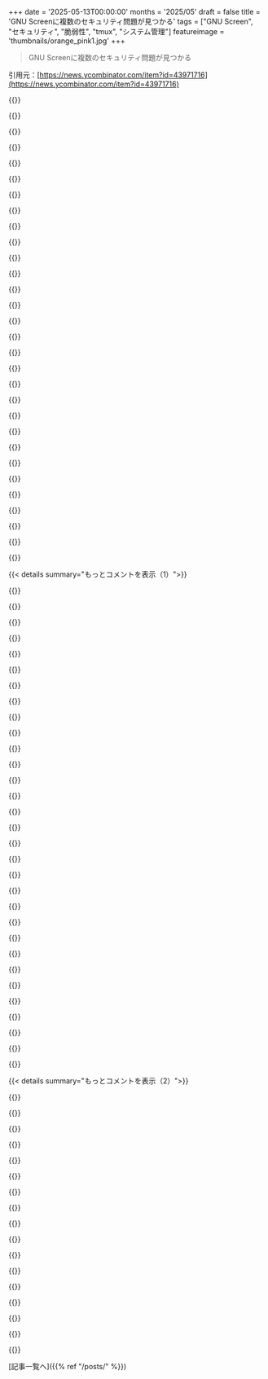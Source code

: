 +++
date = '2025-05-13T00:00:00'
months = '2025/05'
draft = false
title = 'GNU Screenに複数のセキュリティ問題が見つかる'
tags = ["GNU Screen", "セキュリティ", "脆弱性", "tmux", "システム管理"]
featureimage = 'thumbnails/orange_pink1.jpg'
+++

> GNU Screenに複数のセキュリティ問題が見つかる

引用元：[https://news.ycombinator.com/item?id=43971716](https://news.ycombinator.com/item?id=43971716)




{{<matomeQuote body="記事良いねー＞ screenのマルチユーザーモードって知らなかったんだけど，tmateみたいなのができるのはこれのおかげなのかな．そういえばtmuxも同じ脆弱性の影響あるのかなって思うな．" userName="RMPR" createdAt="2025/05/13 11:51:43" color="">}}




{{<matomeQuote body="いや，tmuxはunix domain socket使ってるよ．なんでscreenがsetuidなんて方法選んだのか分かんないな； root権限なんて全然いらない気がするけど．追記：記事をさらに読むと，開発チームがコード詳しくないから，その代わりにsetuid-rootが一番楽だったのかもって説明があったよ．" userName="dooglius" createdAt="2025/05/13 12:08:06" color="#45d325">}}




{{<matomeQuote body="screenにはさ，1987年の最初のバージョンから引き継がれてる古い設計のクセがたくさんあるんだよね．set-UIDもその一つだよ．当時のドキュメントここに貼っとくね： https：//sources．vsta．org/comp．sources．unix/volume10/screen/" userName="JdeBP" createdAt="2025/05/13 12:14:13" color="#ff5733">}}




{{<matomeQuote body="個人的にはさ，screenって10年以上前からほぼ終わってる感じだったんだよね（！）．tmux出てきてからそっちに乗り換えて，全然screen使ってないし，周りにも結構そういう人いるよ．" userName="entropie" createdAt="2025/05/13 13:14:39" color="">}}




{{<matomeQuote body="同じようなことがzellijとtmuxの間でも起きてるんだよね．zellijに乗り換えてから，tmuxが古いって感じるようになったよ．" userName="dbdoskey" createdAt="2025/05/13 15:07:46" color="">}}




{{<matomeQuote body="screenの主な使い方ってリモートでemacs開くことなんだよね．tmuxの主な使い方ってunix IDEのつなぎ役って感じかな．この二つは全然違う使い方で，ツールもそれぞれに特化してるんだ．" userName="noosphr" createdAt="2025/05/13 13:38:59" color="#785bff">}}




{{<matomeQuote body="色々試してるんだけどさ，tmuxのキーバインド全然覚えられないんだよね．もうGNU Screenのキーバインドが頭に染みつきすぎちゃって．" userName="DrillShopper" createdAt="2025/05/13 14:02:06" color="">}}




{{<matomeQuote body="問題なのは screen -x ... の使い方そのものじゃなくてさ， ls -l ”$(which screen)　” の結果が -rwsr-xr-x 1 root root ... /usr/bin/screen みたいになってる場合なんだよね．これの4番目の s がsetuidビットが付いてる証拠で，つまりscreenがroot権限で動くってこと．<br>それが screen がroot権限で動くって意味なんだ．" userName="qwertox" createdAt="2025/05/13 12:29:59" color="#38d3d3">}}




{{<matomeQuote body="俺はsetuidのことよく知ってるよ。親コメントには実際の機能に使う引数を教えてあげてただけだよ。" userName="trollied" createdAt="2025/05/13 12:49:21" color="">}}




{{<matomeQuote body="Zellijは使ったことなかったけど、試してみたよ。見た目はtmuxよりいい感じだし、tmuxとキーバインドが似てるから乗り換えもスムーズだった。だけど、バイナリがめっちゃデカいんだよね。zellijがスタティックリンクなのはわかるけど、tmuxは900KiBくらいで依存も少ないのに。strippedしてもターミナルマルチプレクサが38MiBもあるなんて信じられないよ。" userName="fullstop" createdAt="2025/05/13 15:39:14" color="#ff5733">}}




{{<matomeQuote body="最初の投稿者がそれを知らなかったって聞いて驚いたよ。俺がscreenを使うことになった最初の理由（リモートデバッグセッションの共有）だったのにさ。" userName="johnmaguire" createdAt="2025/05/13 15:00:47" color="">}}




{{<matomeQuote body="長時間実行するジョブでは、システムからログアウトするとジョブの出力が止まっちゃうから、その状況を見たいってことがよくあるんだよね。" userName="esseph" createdAt="2025/05/14 00:22:32" color="">}}




{{<matomeQuote body="それ（Zellij）はtmuxより何がいいの？それともfishとzshみたいな感じ？どっちも古いわけじゃないけど、ターゲットユーザーが全然違うみたいな。" userName="lxgr" createdAt="2025/05/13 15:10:15" color="">}}




{{<matomeQuote body="あとは、SSHでシステムアップグレードしてる時みたいに、ターミナルセッションが切れるリスクを負えない場合とかね。" userName="qwertox" createdAt="2025/05/14 07:19:33" color="">}}




{{<matomeQuote body="確かにね、でもzellijは機能も多いし、一回起動したらそのまま使い続けるものだからバイナリサイズはまあいいんじゃない？単位を調整しないとね。MacでEmacsが350MBもRAM使ってるのを見て驚いたけど、マシンのRAMから見ればほんの少しだし、それより他のリソースで楽しいことしたいって思うよ。" userName="kstrauser" createdAt="2025/05/13 16:51:36" color="#ff5c5c">}}




{{<matomeQuote body="いくつか要因があるよ。プロジェクトの歴史が複雑で、開発者が何度も入れ替わってる。今screenの内部を学ぶのは、OSの歴史や移植性の問題があって昔よりずっと大変になった。擬似端末の動作やセキュリティ問題の対処もOSによってばらつきがある。screenは1980年代の考え方に縛られてる部分が多いんだ。例えばTERMCAPとかね。セキュリティに対する考え方も変わって、記事にあるセキュリティホールも昔は便利な機能だったりしたんだよ。" userName="JdeBP" createdAt="2025/05/13 13:51:02" color="#45d325">}}




{{<matomeQuote body="フラッシュが128MiBしかない組み込みデバイスをいくつか持ってるんだけど、tmuxはちゃんと動くよ。もちろん、この目的でzellijなんて考えもしないけどね。そこにtmuxが入ってるのは「開発目的には良いものだね」って感じ。メモリ使用量に関しては、Zellijは63MiBくらい使うみたいだけど、tmuxは3.8MiBだよ。良いんだけど、かなりメモリ食いだね。これはLinuxでの話で、Macだと違うかもね。" userName="fullstop" createdAt="2025/05/13 18:51:09" color="#785bff">}}




{{<matomeQuote body="システムアップグレードでセッション切れるなんてありえないだろ，少なくとも俺が知ってるほとんどの環境ではな．" userName="esseph" createdAt="2025/05/14 12:37:50" color="">}}




{{<matomeQuote body="いや，screenの主な使い道は，場当たり的に適当なスクリプトをデーモン化する方法だろ．" userName="jstanley" createdAt="2025/05/13 15:17:44" color="">}}




{{<matomeQuote body="組み込みは全然違うのは確かだね．あんな小さいのにtmuxを入れる余地があるなんて驚きだよ．でもデスクトップシステムなら，俺のMacだとZellijはディスク28MB，RAM40MBしか食わないんだ．これは利用可能なディスクの3万7000分の1，RAMの1600分の1だ．最適化されてて小さいアプリは大好きだけど，これくらいだと俺の注意を引くほどでもないな．" userName="kstrauser" createdAt="2025/05/13 19:09:15" color="#ff5733">}}




{{<matomeQuote body="ネストできるようにわざわざキーを変えたらしいけど，プレフィックスキーは意図的に分かりにくくしてあって，再マッピングされる前提だって言ってるぜ，たぶんscreenみたいに^aに．" userName="jethro_tell" createdAt="2025/05/14 04:43:35" color="">}}




{{<matomeQuote body="リスクは，インタラクティブな長時間実行プロセス中に他の何かが接続を切断することだ．nohupを使うか，screenかtmuxみたいなものの中で実行すればいい．" userName="ycombobreaker" createdAt="2025/05/14 13:59:08" color="">}}




{{<matomeQuote body="^aはemacsユーザーにとって最悪だよ，だって^aは行頭への移動で，めっちゃ使うんだもん．何年か前に初めてscreenを使い始めたとき，emacswiki（だと思う）でも言及されてて，^pに再マップするのをおすすめしてたんだ．それ以来screenとtmuxで俺はそうしてるよ．（なんか記憶違いかも）" userName="entropie" createdAt="2025/05/14 16:05:07" color="#ff5733">}}




{{<matomeQuote body="俺のシステムではscreenはsetuid持ってないな．" userName="guappa" createdAt="2025/05/13 13:43:21" color="">}}




{{<matomeQuote body="OpenBSDへの移植のような作業は大変だ．特に今は難しくて，昔（90年代）の方が情報源（Usenetなど）があってやりやすかった．1980年代にscreenを修正したり自分で似たプログラムを書いたりした経験から言ってる．<br>https://jdebp.uk/FGA/bernstein-on-ttys/" userName="JdeBP" createdAt="2025/05/13 14:46:04" color="#ff5733">}}




{{<matomeQuote body="注：Debianでは，GNU screenはsetuid-root権限でインストールされてないよ．" userName="teddyh" createdAt="2025/05/13 12:09:43" color="#45d325">}}




{{<matomeQuote body="それにDebian Stable（別名 bookworm）に入ってるパッケージは古すぎてバージョン5．0．0の脆弱性には影響されないんだ．昔はDebianがいつもソフトのバージョン遅れてるのが嫌いだったけど，今はどうしても古いのに頼りたくない数少ないアプリ（ブラウザとか）には別のパッケージソース使ってるし，それ以外は古いのでも全然大丈夫だよ :-) " userName="perlgeek" createdAt="2025/05/13 13:24:44" color="#45d325">}}




{{<matomeQuote body="Debian stableのユーザーはheartbleedに全く引っかからなかったんだよね．この氷河みたいなペース，もっと評価されていいと思うよ．" userName="bandrami" createdAt="2025/05/14 02:45:22" color="#785bff">}}




{{<matomeQuote body="＞ Debian stableのユーザーはheartbleedに全く引っかからなかったんだよね<br>引っかからなかった？とんでもない，Debianは何年も前にあの手のバグの先駆けだったんだよ！<br>https://github.com/g0tmi1k/debian-ssh" userName="rs_rs_rs_rs_rs" createdAt="2025/05/14 09:49:45" color="">}}




{{<matomeQuote body="それにデフォルトのSELinuxの設定もたしか15年くらい壊れてたんだよね．いつも何かしら問題はあるってことさ．" userName="bandrami" createdAt="2025/05/14 12:38:25" color="">}}




{{< details summary="もっとコメントを表示（1）">}}

{{<matomeQuote body="氷河みたいに遅いベースのOSに，オプションでサンドボックス化されたもっと新しいユーザーランドのパッケージとかランタイムをホストシステムの上に乗せるって構成，Flatpak／Snap／AppImageの夢だったよね？" userName="krferriter" createdAt="2025/05/14 02:57:51" color="">}}




{{<matomeQuote body="うん，でもそれには問題もあるよね．サンドボックスアプリが触るデータこそ大事なデータだし．SilverblueシステムでOpenSSLいくつ動いてるかなんて正直分かんないし．Flathubの誰かが保証してるだけのアプリが金融情報盗む可能性もある．でもシステムファイルを消したりはできない．" userName="bandrami" createdAt="2025/05/14 04:11:21" color="">}}




{{<matomeQuote body="それ良い視点だね．でも付け加えるなら，君が実行してる別のFlatpakアプリは，君の金融情報にアクセスするのちゃんとサンドボックスされてるかもしれない．それこそがこういうシステムの本当のメリットだよ．" userName="rlpb" createdAt="2025/05/15 16:16:02" color="">}}




{{<matomeQuote body="関連：<br>https://bugzilla.mozilla.org/show_bug.cgi?id=1966096<br>DebianでFirefoxを使ってる人は手動でアップデートしてね．パッケージリポジトリが落ちてるから．最初’サポート’チケット出したけど見られてないみたい．" userName="mjevans" createdAt="2025/05/13 13:35:15" color="">}}




{{<matomeQuote body="Mozillaのリポジトリはパッケージのインストールやアップデートには使えそうだよ。Googleのサーバーっぽいからファイル一覧は見れないけど。apt-getでchangelog見たり、パッケージを再ダウンロードできたりすることは確認したよ。" userName="sillystuff" createdAt="2025/05/13 16:12:59" color="">}}




{{<matomeQuote body="他の読者のために明確にしとくね。Debianのfirefox-esrパッケージはFirefoxだよ。単にMozillaのExtended Support Release版で、君が使ってるRapid Release版とは違うってだけ。別のプロジェクトや製品じゃないからね。" userName="foresto" createdAt="2025/05/13 23:34:49" color="">}}




{{<matomeQuote body="ちなみに、Slackware 15だとscreenのバージョンは4.9.0で、suidはついてないみたい。" userName="jmclnx" createdAt="2025/05/13 13:22:35" color="">}}




{{<matomeQuote body="追記ね、Slackware 15はscreenが4.9.1にアップデートされてるよ。このアップデートでセキュリティ問題が直ったんだ。具体的には、PTYの一時的な0666モードを防いだり、ファイル存在テストの情報漏洩を防いだり、root権限でシグナルを送らないようにしたりね。" userName="jmclnx" createdAt="2025/05/14 00:49:33" color="#ff33a1">}}




{{<matomeQuote body="Gentooでも同じだよ。でもGentooだとutmpグループに対してSETGIDが付いてるんだ。これってどういう意味があるのかよく分かんないけど。" userName="jesprenj" createdAt="2025/05/13 12:27:56" color="">}}




{{<matomeQuote body="utmpグループにいると、ログイン情報データベースをいじれちゃうんだ。Unixから受け継いだこのシステムは、screenみたいな偽端末を使う非rootプログラムがデータベースに書き込みたいっていうのと、rootだけが管理するっていう元々の設計がうまく合ってないのが問題。Laurent Bercotさんがクライアント・サーバーモデルにして改善したけど、グループ内のクライアントならログイン情報を上書きできるっていう設計上の問題はまだ完全に解決してないよ。" userName="JdeBP" createdAt="2025/05/13 13:29:11" color="#ff33a1">}}




{{<matomeQuote body="だから、TMPDIRを$HOME/tmpにしたんだ。" userName="anthk" createdAt="2025/05/13 14:00:42" color="">}}




{{<matomeQuote body="名前以外は、TMPDIRとutmpは関係ないよ。" userName="blueflow" createdAt="2025/05/13 17:20:42" color="">}}




{{<matomeQuote body="分かってるよ。でも、いくつかの潜在的な競合状態を緩和できるんだ。" userName="anthk" createdAt="2025/05/13 17:46:03" color="">}}




{{<matomeQuote body="Fedoraに入ってるみたいだね。" userName="ktm5j" createdAt="2025/05/13 12:37:42" color="">}}




{{<matomeQuote body="Fedoraでは、rootじゃなくてsetgid screenになってるよ。" userName="mlichvar" createdAt="2025/05/13 13:31:53" color="#785bff">}}




{{<matomeQuote body="攻撃対象領域を減らすSELinuxポリシーがあるのかな" userName="znpy" createdAt="2025/05/13 13:16:04" color="">}}




{{<matomeQuote body="ほぼ確実にあるよ、Fedoraはベースにある全てのソフトウェアにSELinuxポリシーがあるはずだから。" userName="JCattheATM" createdAt="2025/05/13 18:17:51" color="">}}




{{<matomeQuote body="Archでも同じだよ。" userName="tmtvl" createdAt="2025/05/13 13:17:13" color="">}}




{{<matomeQuote body="レンダリングされたブログ記事はこちらだよ：https://security.opensuse.org/2025/05/12/screen-security-iss" userName="jedimastert" createdAt="2025/05/13 12:37:16" color="#785bff">}}




{{<matomeQuote body="Screenのログ機能のドキュメント足りない件でさ、作者にメールしたんだ。http://www.zoobab.com/screenrc ってとこ。<br>GNUってさ、もっとちゃんとした課題追跡システム要るよね：）" userName="zoobab" createdAt="2025/05/13 12:46:59" color="">}}




{{<matomeQuote body="Tmuxの作者とのQ＆Aがあったんだけどさ。16年くらい前にドキュメントが足りないって愚痴ってたんだよ。https://undeadly.org/cgi?action=article＆sid=20090712190402" userName="CelestialMystic" createdAt="2025/05/13 13:40:23" color="">}}




{{<matomeQuote body="TmuxはずっとOBSDのベースに入ってるし、最初からドキュメントもあるよ。" userName="anthk" createdAt="2025/05/13 13:59:33" color="">}}




{{<matomeQuote body="GNU screenのマニュアルに詳しく載ってるよ。ここね。https://www.gnu.org/software/screen/manual/screen.html#Log" userName="amszmidt" createdAt="2025/05/14 06:09:08" color="#ff5733">}}




{{<matomeQuote body="古いプロジェクトの課題追跡システムは、メーリングリストやIRCで情報が埋もれやすいのが問題だよね。Discordもそうだけど、IRCはもっとひどい。<br>GiteaとかForgejoとかCodeberg、GitLab、GitHubみたいな新しいシステムに移行して、情報を一箇所にまとめて、探しやすくしてほしいな。" userName="Avamander" createdAt="2025/05/14 10:49:23" color="#38d3d3">}}




{{<matomeQuote body="Zellijってさ、screenやtmuxの代わりに使えるマジでナイスな今どきのやつなんだ。<br>デフォルト設定もすっごく良いし、UIも分かりやすいようにマジで頑張ってる。<br>ターミナルマルチプレクサのメリットに対して、覚えるのがめんどくさいなって思ってる人に超おすすめだよ。<br>https://zellij.dev<br>https://github.com/zellij‐org/zellij" userName="sundarurfriend" createdAt="2025/05/13 15:32:36" color="#ff5733">}}




{{<matomeQuote body="2年くらい前に試してみたんだけどさ、かなり洗練されてたよ。<br>でも、レイテンシがtmuxに比べて結構気になったんだ。<br>当時すでに回線が遅かったこともあって、それに結構敏感なんだよね。だから今もtmux使ってる。" userName="collinvandyck76" createdAt="2025/05/13 15:39:57" color="">}}




{{<matomeQuote body="私は個人的には感じなかったんだけどさ、そういうのって人によって感じ方が違うもんね。<br>最近また試してみた？ 2年前って言ったら、もうすごく前だよ。<br>まだもっさり感じるのか気になるな。（開発者じゃない、ただのユーザーだけどね。）" userName="kstrauser" createdAt="2025/05/13 17:01:05" color="">}}




{{<matomeQuote body="最後にZellijを見た時，マルチプレクサのエコシステムでは素晴らしい新しいプロジェクトに見えたんだけど，純粋なキーボード操作でのコピペ機能がサポートされてなかったんだ。俺はそれをめっちゃ使うから，それ無しじゃ無理だった。だからそれが追加されるまでtmuxだな。" userName="afmrak" createdAt="2025/05/14 03:20:35" color="">}}




{{<matomeQuote body="うん，俺もいつもあれを使ってるよ。キーボード操作にこだわってターミナルを使ってるから，コピペ機能はマジ必須なんだ。なんでマルチプレクサ作るのにこれが無いのか理解できないね。screenやtmuxみたいにvimショートカットでスクロールバックバッファをナビゲートできるのが超便利で，作業がマジ速くなる。マウスなんて使いたくないんだよ。" userName="gitaarik" createdAt="2025/05/14 18:44:01" color="#38d3d3">}}




{{<matomeQuote body="それは良いんだけどさ，俺はマジで，マジでscreenが好きなんだ。コマンドが筋肉記憶に焼き付いてるんだよ。20年以上使ってるからね。" userName="fergie" createdAt="2025/05/14 08:02:28" color="">}}

{{</details>}}




{{< details summary="もっとコメントを表示（2）">}}

{{<matomeQuote body="初めてtmuxを試した時，俺も同じ感じだったよ。でも結局，screenのショートカットにめっちゃ近くするようにtmuxを設定したんだ。違うのはいくつかだけだけど，それでtmuxの追加機能やプラグインが使えるようになったんだ。興味あるなら俺の設定ファイル共有できるよ。" userName="gitaarik" createdAt="2025/05/14 18:47:01" color="">}}




{{<matomeQuote body="今回の件にupstreamが関わってたのは意外だな。5年くらい前，GNU screenの開発は完全に止まったって（悲しい）結論に至ったんだけど，まだそうじゃないのか？<br>あと，既存のscreenにアタッチしないで新しいウィンドウを追加する機能ってscreenにあるんだっけ？" userName="mmsc" createdAt="2025/05/13 12:05:31" color="">}}




{{<matomeQuote body="オープンソースって，あるソフトが終わってそれを置き換える別のソフトが作られる時に，乗り換える即座のインセンティブがないっていう慣性の問題があるよね。アップデートじゃなくてスイッチだからさ。一方で，Audacityみたいに既存ソフトの商標を誰かが買って全く別のものに置き換えちゃうのも悪い。だから良い解決策って無いんだよな。" userName="immibis" createdAt="2025/05/13 13:16:08" color="">}}




{{<matomeQuote body="これってdistroの役目じゃないの？例えばDebianがscreenをtmuxに置き換えることを決めて，もしかしたらscreenと同じコマンドライン引数を受け付けるけど内部的にはtmuxを使うみたいな互換性パッケージを出すとか。（俺はscreenをほとんど使ったことないしtmuxも使ったことないから，この文脈でこれが意味をなすかは分からないけど。)" userName="Wowfunhappy" createdAt="2025/05/13 13:27:14" color="">}}




{{<matomeQuote body="upstreamがSUSEチームに見てもらうよう依頼したらしい。開発は人員不足で，upstreamには適切にメンテする専門知識がないのかもしれない。もしそれが本当なら悲しいね―tmuxとか他のがあるのは知ってるけど，たくさんの人が何年もScreenを使ってきたんだから。ツールがbitrotするのは最悪だよ。" userName="jzb" createdAt="2025/05/13 12:51:58" color="#ff5c5c">}}




{{<matomeQuote body="どう見てもtech-debtまみれの巨大なソフトで，新しい開発者には理解できないみたいだね。もしそうなら，”人員不足”じゃなくて，置き換えられるか書き直されるまで腐っていく運命なんだよ。良いニュースは，ほぼ完璧な代替品がそこら中にあって，しかもほとんどがもっとスリムってことだな。" userName="marcosdumay" createdAt="2025/05/13 13:51:33" color="">}}




{{<matomeQuote body="Tmuxはシリアルポートに対応してないよ。" userName="kevin_thibedeau" createdAt="2025/05/13 13:44:03" color="#ff33a1">}}




{{<matomeQuote body="screenのカジュアルユーザーなんだけど、代わりにどんなツールを見ればいいの？" userName="doctoboggan" createdAt="2025/05/13 16:36:40" color="">}}




{{<matomeQuote body="screenより良いのが欲しいならtmux。<br>概念を見直したのが欲しいならzellij。<br>俺は後者の方が好きだな。自分の考え方と合ってるし、多くの人が乗り換えて良かったって言ってるよ。前者（tmux）を毎日使ってる人も多いけどね。" userName="kstrauser" createdAt="2025/05/13 16:57:18" color="#785bff">}}




{{<matomeQuote body="tmuxは素晴らしいけど、screenの9割の使い道”切断したりログアウトしてもプロセスを動かし続けたい”には高機能すぎるんだよね。<br>moshもうまくいったことがあるけど、これもなんか停滞してるみたい。<br>https://mosh.org<br>俺の使い道にはこれで十分だけどね。" userName="bombcar" createdAt="2025/05/13 18:03:58" color="#ff33a1">}}




{{<matomeQuote body="GNUツールの開発が止まるのが必ずしも悲しいわけじゃないよ（バグ修正以外はね）。それは基本的に完成してるってことの表れだと思うんだ。" userName="criddell" createdAt="2025/05/13 13:44:07" color="">}}




{{<matomeQuote body="なんで”screen”が2つの別々の機能を統合したのかよく分かんないんだよね。シリアルポートアクセスには”tio”みたいなもっとミニマルなものを使えるし、そっちの方がずっとエレガントだよ。" userName="PhilipRoman" createdAt="2025/05/13 13:56:53" color="#ff5733">}}




{{<matomeQuote body="setuid-rootで配布してる限りは関与してるってこと。<br>そう設定してるDistrosは脆弱だけど、そうじゃないのは大丈夫。<br>ほとんど関与してないって言えるかな。’<br>upstreamが遅すぎたらDistrosがパッチ当てるしね。" userName="croemer" createdAt="2025/05/13 12:18:29" color="#785bff">}}




{{<matomeQuote body="シリアルポートって何？何に使うの？" userName="im3w1l" createdAt="2025/05/13 15:47:57" color="">}}




{{<matomeQuote body="TFA（記事）によると、upstreamがレビューを求めたって書いてあるよ。" userName="mmsc" createdAt="2025/05/13 12:20:06" color="">}}




{{<matomeQuote body="普通、ああいう風にツールを別のものに透過的に置き換えることはできないよ。互換性がない例を他のコメントでみんな挙げてくれてるし。<br>もしDistrosがこっそり置き換えようとしたら、ユーザーの間で大騒ぎになるだろうね。<br>せいぜい、それを望む人向けに”tmux-as-screen”みたいなパッケージを提供できるくらいじゃない？" userName="layer8" createdAt="2025/05/13 17:15:03" color="#ff5733">}}

{{</details>}}



[記事一覧へ]({{% ref "/posts/" %}})
